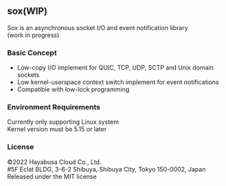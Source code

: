 ## sox(WIP)

Sox is an asynchronous socket I/O and event notification library  
(work in progress)

### Basic Concept
* Low-copy I/O implement for QUIC, TCP, UDP, SCTP and Unix domain sockets  
* Low kernel-userspace context switch implement for event notifications
* Compatible with low-lock programming

### Environment Requirements

Currently only supporting Linux system  
Kernel version must be 5.15 or later

### License
©2022 Hayabusa Cloud Co., Ltd.  
#5F Eclat BLDG, 3-6-2 Shibuya, Shibuya City, Tokyo 150-0002, Japan  
Released under the MIT license

